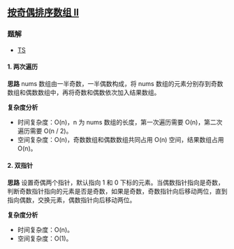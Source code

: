 ## [按奇偶排序数组 II](https://leetcode.cn/problems/sort-array-by-parity-ii/)

### 题解
+ [TS](../../ts/1024/922.ts)

#### 1. 两次遍历
**思路**
nums 数组由一半奇数，一半偶数构成，将 nums 数组的元素分别存到奇数数组和偶数数组中，再将奇数和偶数依次加入结果数组。

**复杂度分析**
+ 时间复杂度：O(n)，n 为 nums 数组的长度，第一次遍历需要 O(n)，第二次遍历需要 O(n / 2)。
+ 空间复杂度：O(n)，奇数数组和偶数数组共同占用 O(n) 空间，结果数组占用 O(n)。

#### 2. 双指针
**思路**
设置奇偶两个指针，默认指向 1 和 0 下标的元素。当偶数指针指向是奇数，判断奇数指针指向的元素是否是奇数，如果是奇数，奇数指针向后移动两位，直到指向偶数，交换元素，偶数指针向后移动两位。

**复杂度分析**
+ 时间复杂度：O(n)。
+ 空间复杂度：O(1)。